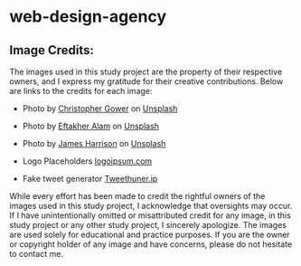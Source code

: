 # web-design-agency





## Image Credits:
The images used in this study project are the property of their respective owners, and I express my gratitude for their creative contributions. Below are links to the credits for each image:

- Photo by <a href="https://unsplash.com/@cgower?utm_content=creditCopyText&utm_medium=referral&utm_source=unsplash">Christopher Gower</a> on <a href="https://unsplash.com/photos/a-macbook-with-lines-of-code-on-its-screen-on-a-busy-desk-m_HRfLhgABo?utm_content=creditCopyText&utm_medium=referral&utm_source=unsplash">Unsplash</a>
- Photo by <a href="https://unsplash.com/@easiblu?utm_content=creditCopyText&utm_medium=referral&utm_source=unsplash">Eftakher Alam</a> on <a href="https://unsplash.com/photos/grey-flat-screen-computer-monitor-i1VQZsU86ok?utm_content=creditCopyText&utm_medium=referral&utm_source=unsplash">Unsplash</a>
- Photo by <a href="https://unsplash.com/@jstrippa?utm_content=creditCopyText&utm_medium=referral&utm_source=unsplash">James Harrison</a> on <a href="https://unsplash.com/photos/black-laptop-computer-turned-on-on-table-vpOeXr5wmR4?utm_content=creditCopyText&utm_medium=referral&utm_source=unsplash">Unsplash</a>
  
  

- Logo Placeholders <a href="https://logoipsum.com">logoipsum.com</a>
- Fake tweet generator <a href="https://tweethunter.io">Tweethuner.ip</a>

While every effort has been made to credit the rightful owners of the images used in this study project, I acknowledge that oversights may occur. If I have unintentionally omitted or misattributed credit for any image, in this study project or any other study project, I sincerely apologize. The images are used solely for educational and practice purposes. If you are the owner or copyright holder of any image and have concerns, please do not hesitate to contact me.